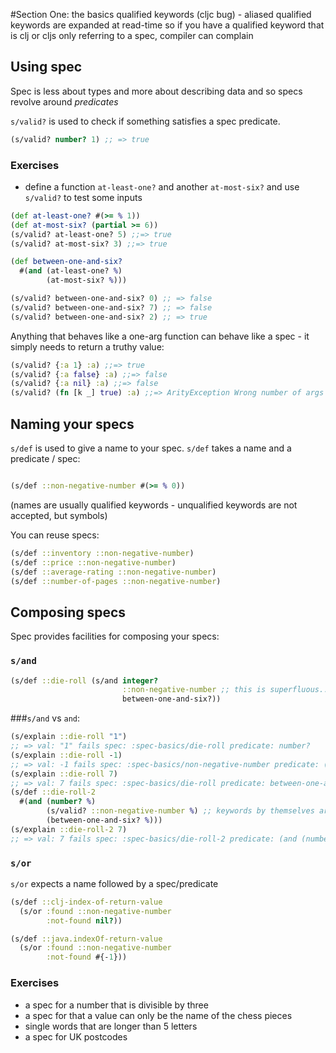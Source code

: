 #Section One: the basics
qualified keywords
(cljc bug) - aliased qualified keywords are expanded at read-time so if you
have a qualified keyword that is clj or cljs only referring to a spec, compiler
can complain

## Using spec
Spec is less about types and more about describing data and so specs revolve
around *predicates*

`s/valid?` is used to check if something satisfies a spec predicate.
```clj
(s/valid? number? 1) ;; => true
```

### Exercises
- define a function `at-least-one?` and another `at-most-six?` and use
  `s/valid?` to test some inputs
```clj
(def at-least-one? #(>= % 1))
(def at-most-six? (partial >= 6))
(s/valid? at-least-one? 5) ;;=> true
(s/valid? at-most-six? 3) ;;=> true

(def between-one-and-six?
  #(and (at-least-one? %)
        (at-most-six? %)))

(s/valid? between-one-and-six? 0) ;; => false
(s/valid? between-one-and-six? 7) ;; => false
(s/valid? between-one-and-six? 2) ;; => true
```

Anything that behaves like a one-arg function can behave like a spec - it
simply needs to return a truthy value:

```clj
(s/valid? {:a 1} :a) ;;=> true
(s/valid? {:a false} :a) ;;=> false
(s/valid? {:a nil} :a) ;;=> false
(s/valid? (fn [k _] true) :a) ;;=> ArityException Wrong number of args (1) ...
```

## Naming your specs
`s/def` is used to give a name to your spec. `s/def` takes a name and a
predicate / spec:
```clj

(s/def ::non-negative-number #(>= % 0))
```
(names are usually qualified keywords - unqualified keywords are not accepted, but symbols)

You can reuse specs:
```clj
(s/def ::inventory ::non-negative-number)
(s/def ::price ::non-negative-number)
(s/def ::average-rating ::non-negative-number)
(s/def ::number-of-pages ::non-negative-number)
```

## Composing specs
Spec provides facilities for composing your specs:
### `s/and`
```clj
(s/def ::die-roll (s/and integer?
                         ::non-negative-number ;; this is superfluous...
                         between-one-and-six?))
```

###`s/and` vs `and`:
```clj
(s/explain ::die-roll "1")
;; => val: "1" fails spec: :spec-basics/die-roll predicate: number?
(s/explain ::die-roll -1)
;; => val: -1 fails spec: :spec-basics/non-negative-number predicate: (>= % 0)
(s/explain ::die-roll 7)
;; => val: 7 fails spec: :spec-basics/die-roll predicate: between-one-and-six?
(s/def ::die-roll-2
  #(and (number? %)
        (s/valid? ::non-negative-number %) ;; keywords by themselves are not specs
        (between-one-and-six? %)))
(s/explain ::die-roll-2 7)
;; => val: 7 fails spec: :spec-basics/die-roll-2 predicate: (and (number? %) (valid? :spec-basics/non-negative-number %) (between-one-and-six? %))
```

### `s/or`
`s/or` expects a name followed by a spec/predicate
```clj
(s/def ::clj-index-of-return-value
  (s/or :found ::non-negative-number
        :not-found nil?))

(s/def ::java.indexOf-return-value
  (s/or :found ::non-negative-number
        :not-found #{-1}))
```

### Exercises
- a spec for a number that is divisible by three
- a spec for that a value can only be the name of the chess pieces
- single words that are longer than 5 letters
- a spec for UK postcodes
